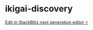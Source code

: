 # ikigai-discovery

[Edit in StackBlitz next generation editor ⚡️](https://stackblitz.com/~/github.com/garata/ikigai-discovery)